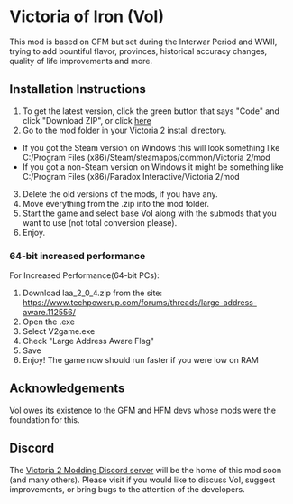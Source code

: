 # Victoria of Iron (VoI)

This mod is based on GFM but set during the Interwar Period and WWII, trying to add bountiful flavor, provinces, historical accuracy changes, quality of life improvements and more.

## Installation Instructions

1. To get the latest version, click the green button that says "Code" and click "Download ZIP", or click [here](https://github.com/BrunoForrester/Victoria-of-Iron/archive/refs/heads/master.zip)
2. Go to the mod folder in your Victoria 2 install directory.
  * If you got the Steam version on Windows this will look something like C:/Program Files (x86)/Steam/steamapps/common/Victoria 2/mod
  * If you got a non-Steam version on Windows it might be something like C:/Program Files (x86)/Paradox Interactive/Victoria 2/mod
3. Delete the old versions of the mods, if you have any.
4. Move everything from the .zip into the mod folder.
5. Start the game and select base VoI along with the submods that you want to use (not total conversion please).
6. Enjoy.

### 64-bit increased performance

For Increased Performance(64-bit PCs):
1. Download laa_2_0_4.zip from the site: https://www.techpowerup.com/forums/threads/large-address-aware.112556/
2. Open the .exe
3. Select V2game.exe
4. Check "Large Address Aware Flag"
5. Save
6. Enjoy! The game now should run faster if you were low on RAM

## Acknowledgements

VoI owes its existence to the GFM and HFM devs whose mods were the foundation for this.

## Discord

The [Victoria 2 Modding Discord server](https://discord.gg/qz73ZEH) will be the home of this mod soon (and many others). Please visit if you would like to discuss VoI, suggest improvements, or bring bugs to the attention of the developers.
